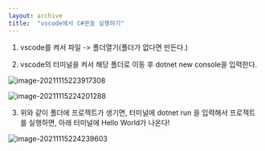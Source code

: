 ```yaml
---
layout: archive
title:  "vscode에서 C#콘솔 실행하기"
---
```


1. vscode를 켜서 파일 -> 폴더열기(폴더가 없다면 만든다.)

2. vscode의 터미널을 켜서 해당 폴더로 이동 후 dotnet new console을 입력한다.

![image-20211115223917308](C:\Users\Taeuk\AppData\Roaming\Typora\typora-user-images\image-20211115223917308.png)

![image-20211115224201288](C:\Users\Taeuk\AppData\Roaming\Typora\typora-user-images\image-20211115224201288.png)

3. 위와 같이 폴더에 프로젝트가 생기면, 터미널에 dotnet run 을 입력해서 프로젝트를 실행하면, 아래 터미널에 Hello World가 나온다!

![image-20211115224239603](C:\Users\Taeuk\AppData\Roaming\Typora\typora-user-images\image-20211115224239603.png)